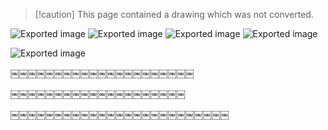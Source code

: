 > [!caution] This page contained a drawing which was not converted.   

![Exported image](Notes/!%20Images/!%20Pre%20Grad/AC%20Power.md/Exported%20image%2020240207094517-0.png) ![Exported image](Notes/!%20Images/!%20Pre%20Grad/Untitled.md/Exported%20image%2020240207094517-1.png) ![Exported image](Notes/!%20Images/!%20Pre%20Grad/Quiz%20notes.md/Exported%20image%2020240207094517-2.png) ![Exported image](Notes/!%20Images/!%20Pre%20Grad/Analog%20to%20Digital%20Conversion.md/Exported%20image%2020240207094517-3.png)

![Exported image](Notes/!%20Images/!%20Pre%20Grad/Analog%20to%20Digital%20Conversion.md/Exported%20image%2020240207094517-4.png)

￼￼￼￼￼￼￼￼￼￼￼￼￼￼￼￼￼￼￼￼￼

￼￼￼￼￼￼￼￼￼￼￼￼￼￼￼￼￼￼￼￼

￼￼￼￼￼￼￼￼￼￼￼￼￼￼￼￼￼￼￼￼￼￼￼￼￼